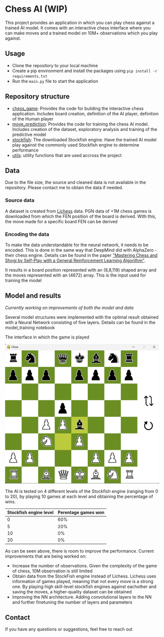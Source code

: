 # Chess AI (WIP)
This project provides an application in which you can play chess against a trained AI model. It comes with an interactive chess interface where you can make moves and a trained model on 10M+ observations which you play against.

<!-- placeholder for video -->

## Usage

<!-- Provide detailed instructions on how to set up the project on a local machine. This includes any necessary dependencies, software requirements, and installation steps. Make sure to include clear and concise instructions so that others can easily replicate your setup. -->
- Clone the repository to your local machine
- Create a pip environment and install the packages using `pip install -r requirements.txt`
- Run the `main.py` file to start the application


## Repository structure

- [chess_game](https://github.com/mvbrussel/chess_bot/tree/master/chess_game): Provides the code for building the interactive chess application. Includes board creation, definition of the AI player, definition of the Human player
- [move_prediction](https://github.com/mvbrussel/chess_bot/tree/master/move_prediction): Provides the code for training the chess AI model. Includes creation of the dataset, exploratory analysis and training of the predictive model
- [stockfish](https://github.com/mvbrussel/chess_bot/tree/master/stockfish): The downloaded Stockfish engine. Have the trained AI model play against the commonly used Stockfish engine to determine performance
- [utils](https://github.com/mvbrussel/chess_bot/tree/master/utils): utility functions that are used accross the project

## Data

Due to the file size, the source and cleaned data is not available in the repository. Please contact me to obtain the data if needed.

### Source data
A dataset is created from [Lichess](https://database.lichess.org/) data. PGN data of +1M chess games is downloaded from which the FEN position of the board is derived. With this, the move made for a specific board FEN can be derived

### Encoding the data
To make the data understandable for the neural network, it needs to be encoded. This is done in the same way that DeepMind did with AlphaZero - their chess engine. Details can be found in the paper ["Mastering Chess and Shogi by Self-Play with a General Reinforcement Learning Algorithm"](https://arxiv.org/abs/1712.01815v1).

It results in a board position represented with an (8,8,119) shaped array and the moves represented with an (4672) array. This is the input used for training the model

## Model and results

*Currently working on improvements of both the model and data*

Several model structures were implemented with the optimal result obtained with a Neural Network consisting of five layers. Details can be found in the model_training notebook

The interface in which the game is played

![chess_game_screenshot](chess_game\images\chess_game_screenshot.png)


The AI is tested on 4 different levels of the Stockfish engine (ranging from 0 to 20), by playing 10 games at each level and obtaining the percentage of wins. 

| Stockfish engine level | Perentage games won | 
|----------|----------|
| 0 | 60% | 
| 5 | 20% | 
| 10 | 0% | 
| 20 | 0% | 

As can be seen above, there is room to improve the performance. Current improvements that are being worked on:

- Increase the number of observations. Given the complexity of the game of chess, 10M observation is still limited
- Obtain data from the StockFish engine instead of Lichess. Lichess uses information of games played, meaning that not every move is a strong one. By playing high skill-level stockfish engines against eachother and saving the moves, a higher-quality dataset can be obtained
- Improving the NN architecture. Adding convolutional layers to the NN and further finetuning the number of layers and parameters

## Contact
If you have any questions or suggestions, feel free to reach out



